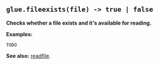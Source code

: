 ## `glue.fileexists(file) -> true | false` ##

**Checks whether a file exists and it's available for reading.**

**Examples:**

```
TODO
```

**See also:** [readfile](readfile.md).